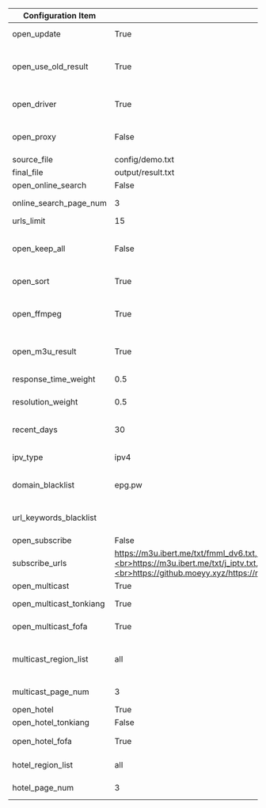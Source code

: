 | Configuration Item      | Default Value                                                                                                                                                                                                   | Description                                                                                                                                |
| ----------------------- | --------------------------------------------------------------------------------------------------------------------------------------------------------------------------------------------------------------- | ------------------------------------------------------------------------------------------------------------------------------------------ |
| open_update             | True                                                                                                                                                                                                            | Enable updates, if disabled then only the result page service is run                                                                       |
| open_use_old_result     | True                                                                                                                                                                                                            | Enable the use of historical update results (including the interface for template and result files) and merge them into the current update |
| open_driver             | True                                                                                                                                                                                                            | Enable browser execution, If there are no updates, this mode can be enabled, which consumes more performance                               |
| open_proxy              | False                                                                                                                                                                                                           | Enable proxy, automatically obtains free available proxies, If there are no updates, this mode can be enabled                              |
| source_file             | config/demo.txt                                                                                                                                                                                                 | Template file path                                                                                                                         |
| final_file              | output/result.txt                                                                                                                                                                                               | Generated result file path                                                                                                                 |
| open_online_search      | False                                                                                                                                                                                                           | Enable online search source feature                                                                                                        |
| online_search_page_num  | 3                                                                                                                                                                                                               | Page retrieval quantity for online search channels                                                                                         |
| urls_limit              | 15                                                                                                                                                                                                              | Number of interfaces per channel                                                                                                           |
| open_keep_all           | False                                                                                                                                                                                                           | Retain all search results, retain results with non-template channel names, recommended to be turned on when manually maintaining           |
| open_sort               | True                                                                                                                                                                                                            | Enable the sorting function (response speed, date, resolution)                                                                             |
| open_ffmpeg             | True                                                                                                                                                                                                            | Enable speed testing using FFmpeg to obtain more accurate speed and resolution information. Manual installation is required in advance.    |
| open_m3u_result         | True                                                                                                                                                                                                            | Enable the conversion to generate m3u file type result links, supporting the display of channel icons                                      |
| response_time_weight    | 0.5                                                                                                                                                                                                             | Response time weight value (the sum of all weight values should be 1)                                                                      |
| resolution_weight       | 0.5                                                                                                                                                                                                             | Resolution weight value (the sum of all weight values should be 1)                                                                         |
| recent_days             | 30                                                                                                                                                                                                              | Retrieve interfaces updated within a recent time range (in days), reducing appropriately can avoid matching issues                         |
| ipv_type                | ipv4                                                                                                                                                                                                            | The type of interface in the generated result, optional values: ipv4, ipv6, all                                                            |
| domain_blacklist        | epg.pw                                                                                                                                                                                                          | Interface domain blacklist, used to filter out interfaces with low-quality, ad-inclusive domains                                           |
| url_keywords_blacklist  |                                                                                                                                                                                                                 | Interface keyword blacklist, used to filter out interfaces containing specific characters                                                  |
| open_subscribe          | False                                                                                                                                                                                                           | Enable subscription source feature                                                                                                         |
| subscribe_urls          | https://m3u.ibert.me/txt/fmml_dv6.txt,<br>https://m3u.ibert.me/txt/o_cn.txt,<br>https://m3u.ibert.me/txt/j_iptv.txt,<br>https://github.moeyy.xyz/https://raw.githubusercontent.com/PizazzGY/TVBox/main/live.txt | Subscription source list                                                                                                                   |
| open_multicast          | True                                                                                                                                                                                                            | Enable multicast source function                                                                                                           |
| open_multicast_tonkiang | True                                                                                                                                                                                                            | Enable Tonkiang multicast source work mode                                                                                                 |
| open_multicast_fofa     | True                                                                                                                                                                                                            | Enable FOFA multicast source work mode                                                                                                     |
| multicast_region_list   | all                                                                                                                                                                                                             | Multicast source region list, [more regions](../updates/multicast/multicast_map.json, all means all regions)                               |
| multicast_page_num      | 3                                                                                                                                                                                                               | Number of pages to retrieve for multicast regions                                                                                          |
| open_hotel              | True                                                                                                                                                                                                            | Enable hotel source feature                                                                                                                |
| open_hotel_tonkiang     | False                                                                                                                                                                                                           | Enable Tonkiang hotel source work mode                                                                                                     |
| open_hotel_fofa         | True                                                                                                                                                                                                            | Enable FOFA、ZoomEye hotel source work mode                                                                                                |
| hotel_region_list       | all                                                                                                                                                                                                             | List of hotel source regions, [more regions](../updates/fofa/fofa_map.py), 'all' indicates all regions                                     |
| hotel_page_num          | 3                                                                                                                                                                                                               | Number of pages to retrieve for hotel regions                                                                                              |
